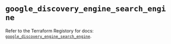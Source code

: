 # `google_discovery_engine_search_engine`

Refer to the Terraform Registory for docs: [`google_discovery_engine_search_engine`](https://registry.terraform.io/providers/hashicorp/google/5.29.0/docs/resources/discovery_engine_search_engine).
